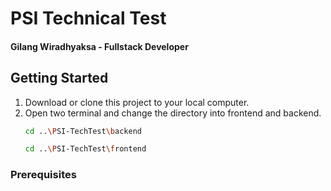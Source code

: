 # PSI Technical Test
#### Gilang Wiradhyaksa - Fullstack Developer

<!-- GETTING STARTED -->
## Getting Started

1. Download or clone this project to your local computer.
2. Open two terminal and change the directory into frontend and backend.
   ```sh
   cd ..\PSI-TechTest\backend
   ```
   ```sh
   cd ..\PSI-TechTest\frontend
   ```

### Prerequisites